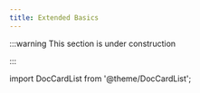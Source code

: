 ```yaml
---
title: Extended Basics
---
```


<!-- prettier-ignore -->
:::warning This section is under construction

:::

import DocCardList from '@theme/DocCardList';

<DocCardList />
